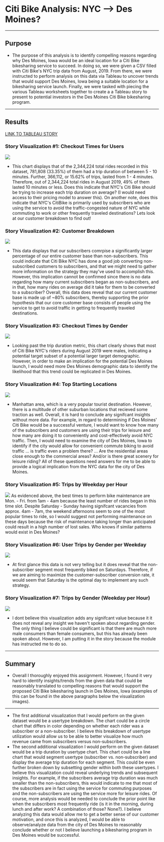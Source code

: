 # Citi Bike Analysis: NYC --> Des Moines?
---
## Purpose
* The purpose of this analysis is to identify compelling reasons regarding why Des Moines, Iowa would be an ideal location for a Citi Bike bikesharing service to succeed. In doing so, we were given a CSV filled with Citi Bike's NYC trip data from August, 2019. From there, we were instructed to perform analysis on this data via Tableau to uncover trends that would support Des Moines, Iowa being a suitable location for a bikesharing service launch. Finally, we were tasked with piecing the various Tableau worksheets together to create a a Tableau story to present to potential investors in the Des Moines Citi Bike bikesharing program. 
---
## Results
[LINK TO TABLEAU STORY](https://public.tableau.com/app/profile/ben.mogil/viz/Module_14_Challenge_BenMogil/NYCCitiBikeStoryPres_?publish=yes "LINK TO TABLEAU STORY")
### Story Visualization #1: Checkout Times for Users
![](Challenge_14_Tableau/Images/Viz1.png)
* This chart displays that of the 2,344,224 total rides recorded in this dataset, 781,808 (33.35%) of them had a trip duration of between 5 - 10 minutes. Further, 366,112, or 15.62% of trips, lasted from 1 - 4 minutes. Therefore, out of 2,344,224 total rides in August 2019,  49% of them lasted 10 minutes or less. Does this indicate that NYC's Citi Bike should be trying to increase each trip duration on average? (I would need access to their pricing model to answer this). On another note, does this indicate that NYC's CitiBike is primarily used by subscribers who are using the service to avoid the traffic-congested nature of NYC while commuting to work or other frequently traveled  destinations? Lets look at our customer breakdown to find out!

### Story Visualization #2: Customer Breakdown
![](Challenge_14_Tableau/Images/Viz2.png)
* This data displays that our subscribers comrpise a significantly larger percentage of our entire customer base than non-subscribers. This could indicate that Citi Bike NYC has done a good job converting non-subscribed customers to subscribers, and that we might need to gather more information on the strategy they may've used to accomplish this. However, this implication cannot be confirmed since there is no data regarding how many current subscribers began as non-subscribers, and in that, how many rides on average did it take for them to be converted to a subscriber? Overall, this data does reveal that our current customer base is made up of ~80% subscribers, thereby supporting the prior hypothesis that our core customer base consists of people using the service to get to avoid traffic in getting to frequently traveled destinations.

### Story Visualization #3: Checkout Times by Gender
![](Challenge_14_Tableau/Images/Viz3.png)
* Looking past the trip duration metric, this chart clearly shows that most of Citi Bike NYC's riders during August 2019 were males, indicating a potential target subset of a potential larger target demographic. However, in order to make an implication for the potential Des Moines launch, I would need more Des Moines demographic data to identify the likelihood that this trend could be replicated in Des Moines.

### Story Visualization #4: Top Starting Locations
![](Challenge_14_Tableau/Images/Viz4.png)
* Manhattan area, which is a very popular tourist destination. However, there is a multitude of other suburban locations that recieved some traction as well. Overall, it is hard to conclude any signifcant insights without more data. For example, in regard to determining if Des Moines' Citi Bike would be a successful venture, I would want to know how many of the subscribers and customers are using their trips for leisure and how many are doing it to conveniently and cost-effectively avoid NYC traffic. Then, I would need to examine the city of Des Moines, Iowa to identify if the city would allow for convenient commute biking to avoid traffic ... is traffic even a problem there? ... Are the residential areas close enough to the commercial areas? And/or is there great scenery for leisure riding? All of these questions need answers for me to be able to provide a logical implication from the NYC data for the city of Des Moines. 

### Story Visualization #5: Trips by Weekday per Hour
![](Challenge_14_Tableau/Images/Viz5.png)
As evidenced above, the best times to perform bike maintenance are Mon. - Fri. from 1am - 4am because the least number of rides began in this time slot. Despite Saturday - Sunday having signifcant vacancies from approx. 4am - 7am, the weekend afternoons seem to one of the most popular times to ride, so I would suggest not performing maintenance on these days because the risk of maintenance taking longer than anticipated could result in a high number of lost sales. Who knows if similar patterns would exist in Des Moines?

### Story Visualization #6: User Trips by Gender per Weekday
![](Challenge_14_Tableau/Images/Viz6.png)
* At first glance this data is not very telling but it does reveal that the non-subscriber segment most frequently biked on Saturdays. Therefore, if we are aiming to maximize the customer-subscriber conversion rate, it would seem that Saturday is the optimal day to implement any such strategy.

### Story Visualization #7: Trips by Gender (Weekday per Hour)
![](Challenge_14_Tableau/Images/Viz7.png)
* I dont believe this visualization adds any signifcant value because it it does not reveal any insight we haven't spoken about regarding gender. The only thing I believe could be significant is that there are much more male consumers than female consumers, but this has already been spoken about. However, I am putting it in the story because the module has instructed me to do so.
---
## Summary
* Overall I thoroughly enjoyed this assignment. However, I found it very hard to identify insights/trends from the given data that could be reasonably translated to compelling reasons that would support the proposed Citi Bike bikesharing launch in Des Moines, Iowa (examples of this can be found in the above paragraphs below the visualization images). 
---
* The first additional visualization that I would perform on the given dataset would be a usertype breakdown. The chart could be a circle chart that differs in color depending on whether each rider was a subscriber or a non-subscriber. I believe this breakdown of usertype utilization would allow us to be able to better visualize how much revenue came from subscribers versus non-subscribers.
* The second additional visualization I would perform on the given dataset would be a trip duration by usertype chart. This chart could be a line chart that would segment usertype (subscriber vs. non-subscriber) and display the average trip duration for each segment. This could be even further broken down by subsetting gender within both these usertypes. I believe this visualization could reveal underlying trends and subsequent insights. For example, if the subscribers average trip duration was much smaller than the non-subscribers, this would indicate to me that most of the subscribers are in fact using the service for commuting purposes and the non-subscribers are using the service more for leisure rides. Of course, more analysis would be needed to conclude the prior point like when the subscribers most frequently ride (is it in the morning, during lunch and after work? A combination of those? None?). I believe analyzing this data would allow me to get a better sense of our customer motivation, and once this is analyzed, I would be able to observe/analyze data from the city of Des Moines to reasonably conclude whether or not I believe launching a bikesharing program in Des Moines would be successful.






